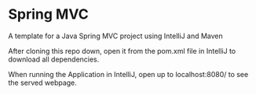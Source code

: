 # Spring MVC
A template for a Java Spring MVC project using IntelliJ and Maven

After cloning this repo down, open it from the pom.xml file in IntelliJ to download all dependencies.

When running the Application in IntelliJ, open up to localhost:8080/ to see the served webpage.